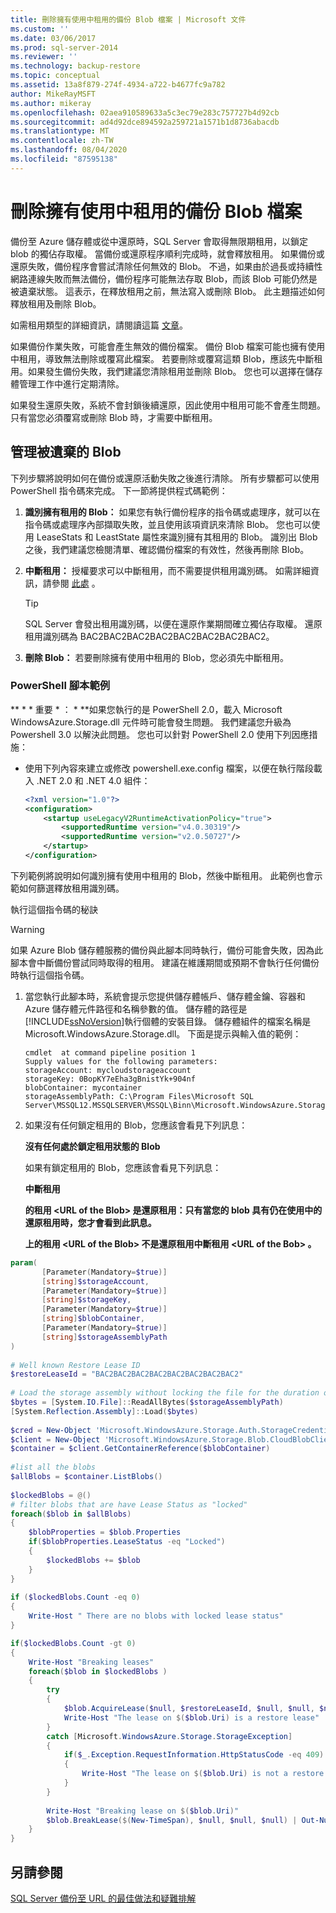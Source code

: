 ```yaml
---
title: 刪除擁有使用中租用的備份 Blob 檔案 | Microsoft 文件
ms.custom: ''
ms.date: 03/06/2017
ms.prod: sql-server-2014
ms.reviewer: ''
ms.technology: backup-restore
ms.topic: conceptual
ms.assetid: 13a8f879-274f-4934-a722-b4677fc9a782
author: MikeRayMSFT
ms.author: mikeray
ms.openlocfilehash: 02aea910589633a5c3ec79e283c757727b4d92cb
ms.sourcegitcommit: ad4d92dce894592a259721a1571b1d8736abacdb
ms.translationtype: MT
ms.contentlocale: zh-TW
ms.lasthandoff: 08/04/2020
ms.locfileid: "87595138"
---
```

# <a name="deleting-backup-blob-files-with-active-leases"></a>刪除擁有使用中租用的備份 Blob 檔案
  備份至 Azure 儲存體或從中還原時，SQL Server 會取得無限期租用，以鎖定 blob 的獨佔存取權。 當備份或還原程序順利完成時，就會釋放租用。 如果備份或還原失敗，備份程序會嘗試清除任何無效的 Blob。 不過，如果由於過長或持續性網路連線失敗而無法備份，備份程序可能無法存取 Blob，而該 Blob 可能仍然是被遺棄狀態。 這表示，在釋放租用之前，無法寫入或刪除 Blob。 此主題描述如何釋放租用及刪除 Blob。  
  
 如需租用類型的詳細資訊，請閱讀這篇 [文章](https://go.microsoft.com/fwlink/?LinkId=275664)。  
  
 如果備份作業失敗，可能會產生無效的備份檔案。  備份 Blob 檔案可能也擁有使用中租用，導致無法刪除或覆寫此檔案。  若要刪除或覆寫這類 Blob，應該先中斷租用。如果發生備份失敗，我們建議您清除租用並刪除 Blob。 您也可以選擇在儲存體管理工作中進行定期清除。  
  
 如果發生還原失敗，系統不會封鎖後續還原，因此使用中租用可能不會產生問題。 只有當您必須覆寫或刪除 Blob 時，才需要中斷租用。  
  
## <a name="managing-orphaned-blobs"></a>管理被遺棄的 Blob  
 下列步驟將說明如何在備份或還原活動失敗之後進行清除。 所有步驟都可以使用 PowerShell 指令碼來完成。 下一節將提供程式碼範例：  
  
1.  **識別擁有租用的 Blob：** 如果您有執行備份程序的指令碼或處理序，就可以在指令碼或處理序內部擷取失敗，並且使用該項資訊來清除 Blob。   您也可以使用 LeaseStats 和 LeastState 屬性來識別擁有其租用的 Blob。 識別出 Blob 之後，我們建議您檢閱清單、確認備份檔案的有效性，然後再刪除 Blob。  
  
2.  **中斷租用：** 授權要求可以中斷租用，而不需要提供租用識別碼。 如需詳細資訊，請參閱 [此處](https://go.microsoft.com/fwlink/?LinkID=275664) 。  
  
    > [!TIP]  
    >  SQL Server 會發出租用識別碼，以便在還原作業期間確立獨佔存取權。 還原租用識別碼為 BAC2BAC2BAC2BAC2BAC2BAC2BAC2BAC2。  
  
3.  **刪除 Blob：** 若要刪除擁有使用中租用的 Blob，您必須先中斷租用。  
  
###  <a name="powershell-script-example"></a><a name="Code_Example"></a>PowerShell 腳本範例  
 ** \* \* 重要 \* ： \* **如果您執行的是 PowerShell 2.0，載入 Microsoft WindowsAzure.Storage.dll 元件時可能會發生問題。 我們建議您升級為 Powershell 3.0 以解決此問題。 您也可以針對 PowerShell 2.0 使用下列因應措施：  
  
-   使用下列內容來建立或修改 powershell.exe.config 檔案，以便在執行階段載入 .NET 2.0 和 .NET 4.0 組件：  
  
    ```xml
    <?xml version="1.0"?>
    <configuration>
        <startup useLegacyV2RuntimeActivationPolicy="true">
            <supportedRuntime version="v4.0.30319"/>
            <supportedRuntime version="v2.0.50727"/>
        </startup>
    </configuration>
    ```  
  
 下列範例將說明如何識別擁有使用中租用的 Blob，然後中斷租用。 此範例也會示範如何篩選釋放租用識別碼。  
  
 執行這個指令碼的秘訣  
  
> [!WARNING]  
>  如果 Azure Blob 儲存體服務的備份與此腳本同時執行，備份可能會失敗，因為此腳本會中斷備份嘗試同時取得的租用。 建議在維護期間或預期不會執行任何備份時執行這個指令碼。  
  
1.  當您執行此腳本時，系統會提示您提供儲存體帳戶、儲存體金鑰、容器和 Azure 儲存體元件路徑和名稱參數的值。 儲存體的路徑是 [!INCLUDE[ssNoVersion](../../includes/ssnoversion-md.md)]執行個體的安裝目錄。 儲存體組件的檔案名稱是 Microsoft.WindowsAzure.Storage.dll。 下面是提示與輸入值的範例：  
  
    ```  
    cmdlet  at command pipeline position 1  
    Supply values for the following parameters:  
    storageAccount: mycloudstorageaccount  
    storageKey: 0BopKY7eEha3gBnistYk+904nf  
    blobContainer: mycontainer   
    storageAssemblyPath: C:\Program Files\Microsoft SQL Server\MSSQL12.MSSQLSERVER\MSSQL\Binn\Microsoft.WindowsAzure.Storage.dll  
    ```  
  
2.  如果沒有任何鎖定租用的 Blob，您應該會看見下列訊息：  
  
     **沒有任何處於鎖定租用狀態的 Blob**  
  
     如果有鎖定租用的 Blob，您應該會看見下列訊息：  
  
     **中斷租用**  
  
     **的租用 \<URL of the Blob> 是還原租用：只有當您的 blob 具有仍在使用中的還原租用時，您才會看到此訊息。**  
  
     **上的租用 \<URL of the Blob> 不是還原租用中斷租用 \<URL of the Bob> 。**  
  
```powershell
param(  
       [Parameter(Mandatory=$true)]  
       [string]$storageAccount,  
       [Parameter(Mandatory=$true)]  
       [string]$storageKey,  
       [Parameter(Mandatory=$true)]  
       [string]$blobContainer,  
       [Parameter(Mandatory=$true)]  
       [string]$storageAssemblyPath  
)  
  
# Well known Restore Lease ID  
$restoreLeaseId = "BAC2BAC2BAC2BAC2BAC2BAC2BAC2BAC2"  
  
# Load the storage assembly without locking the file for the duration of the PowerShell session  
$bytes = [System.IO.File]::ReadAllBytes($storageAssemblyPath)  
[System.Reflection.Assembly]::Load($bytes)  
  
$cred = New-Object 'Microsoft.WindowsAzure.Storage.Auth.StorageCredentials' $storageAccount, $storageKey  
$client = New-Object 'Microsoft.WindowsAzure.Storage.Blob.CloudBlobClient' "https://$storageAccount.blob.core.windows.net", $cred  
$container = $client.GetContainerReference($blobContainer)  
  
#list all the blobs  
$allBlobs = $container.ListBlobs()
  
$lockedBlobs = @()  
# filter blobs that are have Lease Status as "locked"  
foreach($blob in $allBlobs)  
{  
    $blobProperties = $blob.Properties
    if($blobProperties.LeaseStatus -eq "Locked")  
    {  
        $lockedBlobs += $blob  
    }  
}  
  
if ($lockedBlobs.Count -eq 0)  
{
    Write-Host " There are no blobs with locked lease status"  
}

if($lockedBlobs.Count -gt 0)  
{  
    Write-Host "Breaking leases"  
    foreach($blob in $lockedBlobs )
    {  
        try  
        {  
            $blob.AcquireLease($null, $restoreLeaseId, $null, $null, $null)  
            Write-Host "The lease on $($blob.Uri) is a restore lease"  
        }  
        catch [Microsoft.WindowsAzure.Storage.StorageException]  
        {  
            if($_.Exception.RequestInformation.HttpStatusCode -eq 409)  
            {  
                Write-Host "The lease on $($blob.Uri) is not a restore lease"  
            }  
        }  
  
        Write-Host "Breaking lease on $($blob.Uri)"  
        $blob.BreakLease($(New-TimeSpan), $null, $null, $null) | Out-Null  
    }  
}
```  
  
## <a name="see-also"></a>另請參閱  
 [SQL Server 備份至 URL 的最佳做法和疑難排解](sql-server-backup-to-url-best-practices-and-troubleshooting.md)  
